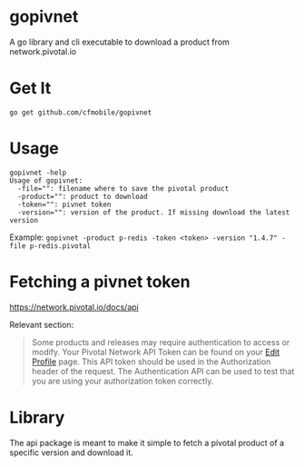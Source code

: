 # gopivnet
A go library and cli executable to download a product from network.pivotal.io

# Get It

`go get github.com/cfmobile/gopivnet`

# Usage

```
gopivnet -help
Usage of gopivnet:
  -file="": filename where to save the pivotal product
  -product="": product to download
  -token="": pivnet token
  -version="": version of the product. If missing download the latest version
```

Example: `gopivnet -product p-redis -token <token> -version "1.4.7" -file p-redis.pivotal`

# Fetching a pivnet token

https://network.pivotal.io/docs/api

Relevant section: 
> Some products and releases may require authentication to access or modify. Your Pivotal Network API Token can be found on your [Edit Profile](https://network.pivotal.io/users/dashboard/edit-profile) page. This API token should be used in the Authorization header of the request. The Authentication API can be used to test that you are using your authorization token correctly.

# Library

The api package is meant to make it simple to fetch a pivotal product of a specific version and download it.

